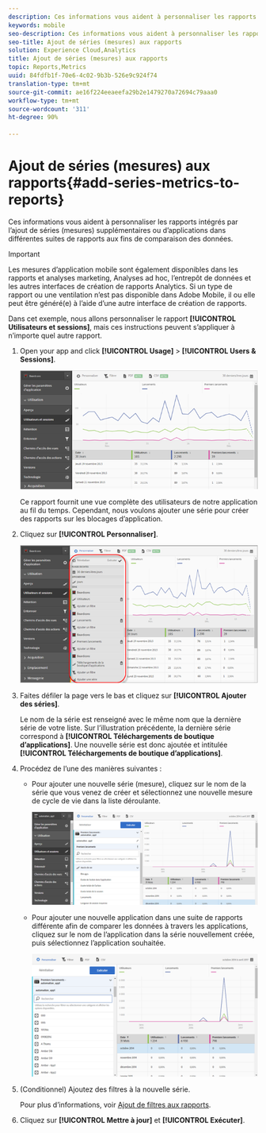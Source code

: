 ```yaml
---
description: Ces informations vous aident à personnaliser les rapports intégrés par l’ajout de séries (mesures) supplémentaires ou d’applications dans différentes suites de rapports aux fins de comparaison des données.
keywords: mobile
seo-description: Ces informations vous aident à personnaliser les rapports intégrés par l’ajout de séries (mesures) supplémentaires ou d’applications dans différentes suites de rapports aux fins de comparaison des données.
seo-title: Ajout de séries (mesures) aux rapports
solution: Experience Cloud,Analytics
title: Ajout de séries (mesures) aux rapports
topic: Reports,Metrics
uuid: 84fdfb1f-70e6-4c02-9b3b-526e9c924f74
translation-type: tm+mt
source-git-commit: ae16f224eeaeefa29b2e1479270a72694c79aaa0
workflow-type: tm+mt
source-wordcount: '311'
ht-degree: 90%

---
```



# Ajout de séries (mesures) aux rapports{#add-series-metrics-to-reports}

Ces informations vous aident à personnaliser les rapports intégrés par l’ajout de séries (mesures) supplémentaires ou d’applications dans différentes suites de rapports aux fins de comparaison des données.

>[!IMPORTANT]
>
>Les mesures d’application mobile sont également disponibles dans les rapports et analyses marketing, Analyses ad hoc, l’entrepôt de données et les autres interfaces de création de rapports Analytics. Si un type de rapport ou une ventilation n’est pas disponible dans Adobe Mobile, il ou elle peut être généré(e) à l’aide d’une autre interface de création de rapports.

Dans cet exemple, nous allons personnaliser le rapport **[!UICONTROL Utilisateurs et sessions]**, mais ces instructions peuvent s’appliquer à n’importe quel autre rapport.

1. Open your app and click **[!UICONTROL Usage]** > **[!UICONTROL Users &amp; Sessions]**.

   ![Résultat de l’étape](assets/customize1.png)

   Ce rapport fournit une vue complète des utilisateurs de notre application au fil du temps. Cependant, nous voulons ajouter une série pour créer des rapports sur les blocages d’application.

1. Cliquez sur **[!UICONTROL Personnaliser]**.

   ![Résultat de l’étape](assets/customize2.png)

1. Faites défiler la page vers le bas et cliquez sur **[!UICONTROL Ajouter des séries]**.

   Le nom de la série est renseigné avec le même nom que la dernière série de votre liste. Sur l’illustration précédente, la dernière série correspond à **[!UICONTROL Téléchargements de boutique d’applications]**. Une nouvelle série est donc ajoutée et intitulée **[!UICONTROL Téléchargements de boutique d’applications]**.

1. Procédez de l’une des manières suivantes :

   * Pour ajouter une nouvelle série (mesure), cliquez sur le nom de la série que vous venez de créer et sélectionnez une nouvelle mesure de cycle de vie dans la liste déroulante.

      ![Résultat de l’étape](assets/add_series.png)

   * Pour ajouter une nouvelle application dans une suite de rapports différente afin de comparer les données à travers les applications, cliquez sur le nom de l’application dans la série nouvellement créée, puis sélectionnez l’application souhaitée.

      ![](assets/add_series_app.png)

1. (Conditionnel) Ajoutez des filtres à la nouvelle série.

   Pour plus d’informations, voir [Ajout de filtres aux rapports](/help/using/usage/reports-customize/t-reports-customize.md).
1. Cliquez sur **[!UICONTROL Mettre à jour]** et **[!UICONTROL Exécuter]**.
